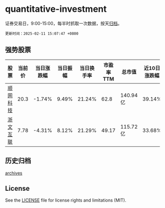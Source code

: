 # quantitative-investment

证券交易日，9:00-15:00，每半时抓取一次数据，按天[归档](archives)。

`更新时间：2025-02-11 15:07:47 +0800`

## 强势股票

|股票|当前价|当日涨跌幅|当日振幅|当日换手率|市盈率TTM|总市值|近10日涨跌幅|
|----|----|----|----|----|----|----|----|
|[顺网科技](https://xueqiu.com/S/SZ300113)|20.3|-1.74%|9.49%|21.24%|62.8|140.94亿|39.14%|
|[浙文互联](https://xueqiu.com/S/SH600986)|7.78|-4.31%|8.12%|21.29%|49.17|115.72亿|33.68%|

## 历史归档

[archives](archives)

## License

See the [LICENSE](LICENSE) file for license rights and limitations (MIT).